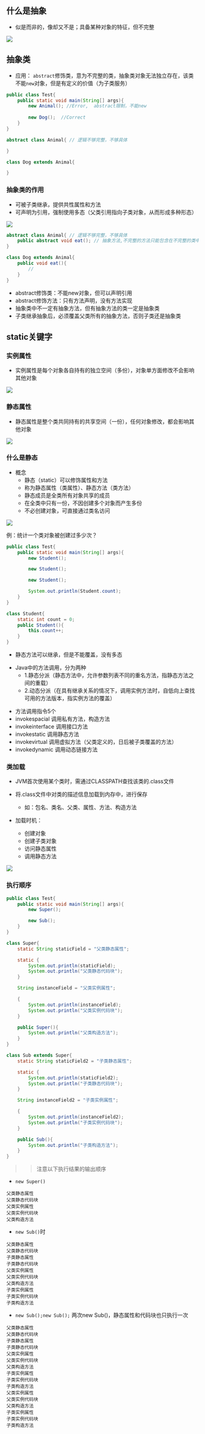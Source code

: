 ## 什么是抽象
- 似是而非的，像却又不是；具备某种对象的特征，但不完整

![](./image/不该被创建的对象.png)

## 抽象类
- 应用： `abstract`修饰类，意为不完整的类，抽象类对象无法独立存在，该类不能`new`对象，但是有定义的价值（为子类服务）

```java
public class Test{
    public static void main(String[] args){
        new Animal(); //Error,  abstract限制，不能new
        
        new Dog();  //Correct
    } 
}

abstract class Animal{ // 逻辑不够完整，不够具体

}

class Dog extends Animal{

}
```

### 抽象类的作用
- 可被子类继承，提供共性属性和方法
- 可声明为引用，强制使用多态（父类引用指向子类对象，从而形成多种形态）

![](./image/不该被实现的方法.png)

```java
abstract class Animal{ // 逻辑不够完整，不够具体
    public abstract void eat(); // 抽象方法,不完整的方法只能包含在不完整的类中，此时子类中的方法必须覆盖（或写成完整的方法`public abstract void eat(){}`）
}

class Dog extends Animal{
    public void eat(){
        // 
    }
}
```

- abstract修饰类：不能new对象，但可以声明引用
- abstract修饰方法：只有方法声明，没有方法实现
- 抽象类中不一定有抽象方法，但有抽象方法的类一定是抽象类
- 子类继承抽象后，必须覆盖父类所有的抽象方法，否则子类还是抽象类

## static关键字

### 实例属性
- 实例属性是每个对象各自持有的独立空间（多份），对象单方面修改不会影响其他对象

![](./image/实例属性.png)

### 静态属性
- 静态属性是整个类共同持有的共享空间（一份），任何对象修改，都会影响其他对象

![](./image/静态属性.png)

### 什么是静态
- 概念
  - 静态（static）可以修饰属性和方法
  - 称为静态属性（类属性）、静态方法（类方法）
  - 静态成员是全类所有对象共享的成员
  - 在全类中只有一份，不因创建多个对象而产生多份
  - 不必创建对象，可直接通过类名访问

![](./image/静态属性的使用.png)

例：统计一个类对象被创建过多少次？
```java
public class Test{
    public static void main(String[] args){
        new Student();

        new Student();

        new Student();

        System.out.println(Student.count);
    }
}

class Student{
    static int count = 0;
    public Student(){
        this.count++;
    }
}
```

* 静态方法可以继承，但是不能覆盖，没有多态

- Java中的方法调用，分为两种
  - 1.静态分派（静态方法中，允许参数列表不同的重名方法，指静态方法之间的重载）
  - 2.动态分派（在具有继承关系的情况下，调用实例方法时，自低向上查找可用的方法版本，指实例方法的覆盖）

* 方法调用指令5个
* invokespacial 调用私有方法，构造方法
* invokeinterface 调用接口方法
* invokestatic 调用静态方法
* invokevirtual 调用虚拟方法（父类定义的，日后被子类覆盖的方法）
* invokedynamic 调用动态链接方法

### 类加载
- JVM首次使用某个类时，需通过CLASSPATH查找该类的.class文件

- 将.class文件中对类的描述信息加载到内存中，进行保存
  - 如：包名、类名、父类、属性、方法、构造方法

- 加载时机：
  - 创建对象
  - 创建子类对象
  - 访问静态属性
  - 调用静态方法

![](./image/静态代码块.png)

### 执行顺序

```java
public class Test{
    public static void main(String[] args){
        new Super();

        new Sub();
    }
}

class Super{
    static String staticField = "父类静态属性";

    static {
        System.out.println(staticField);
        System.out.println("父类静态代码块");
    }

    String instanceField = "父类实例属性";

    {
        System.out.println(instanceField);
        System.out.println("父类实例代码块");
    }

    public Super(){
        System.out.println("父类构造方法");
    }
}

class Sub extends Super{
    static String staticField2 = "子类静态属性";

    static {
        System.out.println(staticField2);
        System.out.println("子类静态代码块");
    }

    String instanceField2 = "子类实例属性";

    {
        System.out.println(instanceField2);
        System.out.println("子类实例代码块");
    }

    public Sub(){
        System.out.println("子类构造方法");
    }
}
```

>> 注意以下执行结果的输出顺序

* `new Super()`
```
父类静态属性
父类静态代码块
父类实例属性
父类实例代码块
父类构造方法
```

* `new Sub()`时
```
父类静态属性
父类静态代码块
子类静态属性
子类静态代码块
父类实例属性
父类实例代码块
父类构造方法
子类实例属性
子类实例代码块
子类构造方法
```

* `new Sub();new Sub();` 两次new Sub()，静态属性和代码块也只执行一次
```
父类静态属性
父类静态代码块
子类静态属性
子类静态代码块
父类实例属性
父类实例代码块
父类构造方法
子类实例属性
子类实例代码块
子类构造方法
父类实例属性
父类实例代码块
父类构造方法
子类实例属性
子类实例代码块
子类构造方法
```
